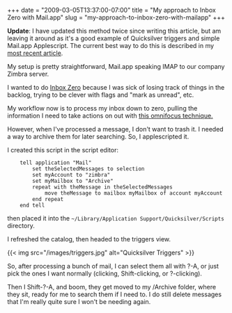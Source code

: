 +++
date = "2009-03-05T13:37:00-07:00"
title = "My approach to Inbox Zero with Mail.app"
slug = "my-approach-to-inbox-zero-with-mailapp"
+++



**Update**: I have updated this method twice since writing this article, but am leaving it around as it's a good example of Quicksilver triggers and simple Mail.app Applescript. The current best way to do this is described in my [most recent article](/2010/09/up-up-updated-inbox-zero-with-mail-app-technique/).


My setup is pretty straightforward, Mail.app speaking IMAP to our company Zimbra server.

I wanted to do [Inbox Zero](http://www.43folders.com/izero) because I was sick of losing track of things in the backlog, trying to be clever with flags and "mark as unread", etc.

My workflow now is to process my inbox down to zero, pulling the information I need to take actions on out with [this omnifocus technique.](http://www.earth2adam.com/omnifocus-gtd-actions-from-mail-redux/)

However, when I've processed a message, I don't want to trash it. I needed a way to archive them for later searching. So, I applescripted it.

I created this script in the script editor:
``` applescript
    tell application "Mail"
        set theSelectedMessages to selection
        set myAccount to "zimbra"
        set myMailbox to "Archive"
        repeat with theMessage in theSelectedMessages
            move theMessage to mailbox myMailbox of account myAccount
        end repeat
    end tell
```

then placed it into the `~/Library/Application Support/Quicksilver/Scripts` directory.

I refreshed the catalog, then headed to the triggers view.

{{< img src="/images/triggers.jpg"  alt="Quicksilver Triggers"   >}}

So, after processing a bunch of mail, I can select them all with ?-A, or just pick the ones I want normally (clicking, Shift-clicking, or ?-clicking).

Then I Shift-?-A, and boom, they get moved to my /Archive folder, where they sit, ready for me to search them if I need to. I do still delete messages that I'm really quite sure I won't be needing again.
